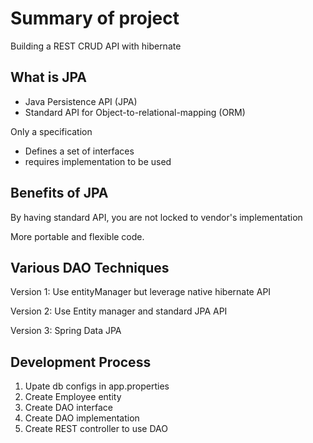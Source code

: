 # Summary of project

Building a REST CRUD API with hibernate

## What is JPA

- Java Persistence API (JPA)
- Standard API for Object-to-relational-mapping (ORM)

Only a specification
- Defines a set of interfaces
- requires implementation to be used

## Benefits of JPA

By having standard API, you are not locked to vendor's implementation

More portable and flexible code.

## Various DAO Techniques

Version 1: Use entityManager but leverage native hibernate API

Version 2: Use Entity manager and standard JPA API

Version 3: Spring Data JPA

## Development Process

1. Upate db configs in app.properties
2. Create Employee entity
3. Create DAO interface
4. Create DAO implementation
5. Create REST controller to use DAO
